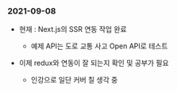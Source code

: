 ### 2021-09-08

- 현재 : Next.js의 SSR 연동 작업 완료

    - 예제 API는 도로 교통 사고 Open API로 테스트 

- 이제 redux와 연동이 잘 되는지 확인 및 공부가 필요

    - 인강으로 일단 커버 칠 생각 중 

